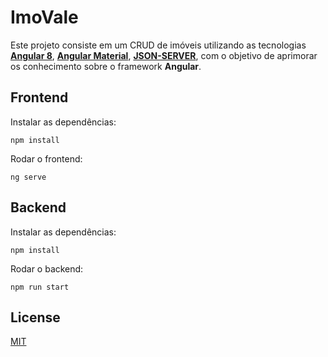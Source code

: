 # ImoVale

Este projeto consiste em um CRUD de imóveis utilizando as tecnologias **[Angular 8](https://angular.io/docs)**, **[Angular Material](https://material.angular.io/)**, **[JSON-SERVER](https://github.com/typicode/json-server)**, com o objetivo
de aprimorar os conhecimento sobre o framework **Angular**.

## Frontend
Instalar as dependências:
```node
npm install
```
Rodar o frontend:
```
ng serve
```

## Backend
Instalar as dependências:
```node
npm install
```

Rodar o backend:
```npm
npm run start
```

## License
[MIT](https://choosealicense.com/licenses/mit/)